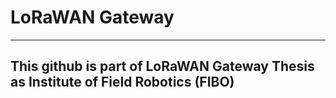 # LoRaWAN Gateway
----------------------------------------------------------------------------------------
## This github is part of LoRaWAN Gateway Thesis as Institute of Field Robotics (FIBO)
